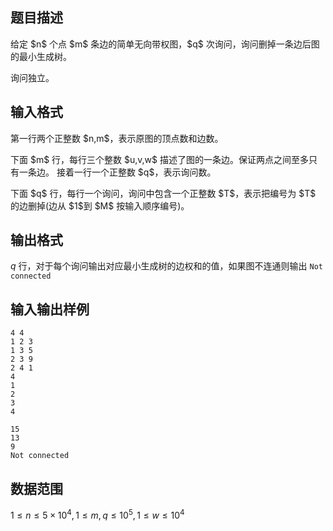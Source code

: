 <h2> 题目描述 </h2>

<p>给定 $n$ 个点 $m$ 条边的简单无向带权图，$q$ 次询问，询问删掉一条边后图的最小生成树。</p>

<p> 询问独立。</p>

<h2> 输入格式 </h2>

<p>第一行两个正整数 $n,m$，表示原图的顶点数和边数。</p>

<p>下面 $m$ 行，每行三个整数 $u,v,w$ 描述了图的一条边。保证两点之间至多只有一条边。
接着一行一个正整数 $q$，表示询问数。</p>

<p> 下面 $q$ 行，每行一个询问，询问中包含一个正整数 $T$，表示把编号为 $T$ 的边删掉(边从 $1$到 $M$ 按输入顺序编号)。</p>

<h2> 输出格式 </h2>

$q$ 行，对于每个询问输出对应最小生成树的边权和的值，如果图不连通则输出 `Not connected`
<h2> 输入输出样例</h2>


```input1
4 4
1 2 3 
1 3 5 
2 3 9 
2 4 1 
4 
1 
2 
3 
4
```

```output1
15 
13 
9 
Not connected
```
<h2> 数据范围 </h2>

$1\le n\le 5\times 10^4,1\le m,q \le 10^5,1\le w \le 10^4$



